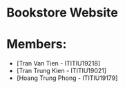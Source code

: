 <h1>Bookstore Website</h1>

# Members:
- [Tran Van Tien - ITITIU19218]
- [Tran Trung Kien - ITITIU19021]
- [Hoang Trung Phong - ITITIU19179]